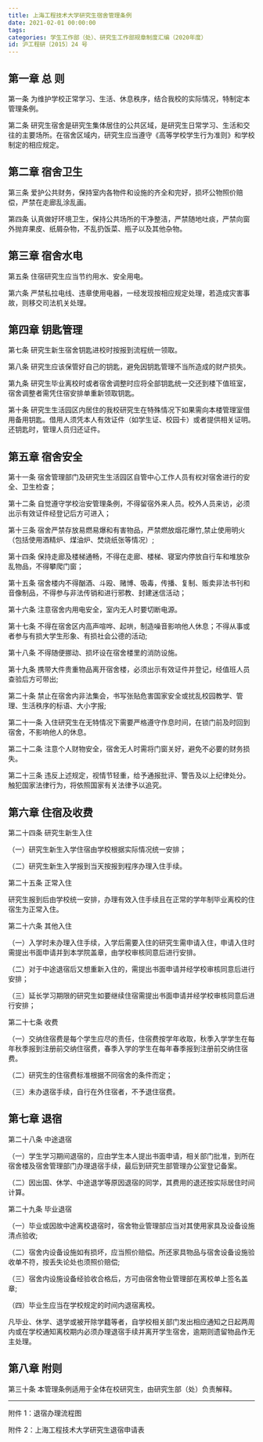 ```yaml
---
title: 上海工程技术大学研究生宿舍管理条例
date: 2021-02-01 00:00:00
tags: 
categories: 学生工作部（处）、研究生工作部规章制度汇编（2020年度）
id: 沪工程研〔2015〕24 号
---
```


## 第一章 总 则

第一条 为维护学校正常学习、生活、休息秩序，结合我校的实际情况，特制定本管理条例。

第二条 研究生宿舍是研究生集体居住的公共区域，是研究生日常学习、生活和交往的主要场所。在宿舍区域内，研究生应当遵守《高等学校学生行为准则》和学校制定的相应规定。

## 第二章 宿舍卫生

第三条 爱护公共财务，保持室内各物件和设施的齐全和完好，损坏公物照价赔偿，严禁在走廊乱涂乱画。

第四条 认真做好环境卫生，保持公共场所的干净整洁，严禁随地吐痰，严禁向窗外抛弃果皮、纸屑杂物，不乱扔饭菜、瓶子以及其他杂物。

## 第三章 宿舍水电

第五条 住宿研究生应当节约用水、安全用电。

第六条 严禁私拉电线、违章使用电器，一经发现按相应规定处理，若造成灾害事故，则移交司法机关处理。

## 第四章 钥匙管理

第七条 研究生新生宿舍钥匙进校时按报到流程统一领取。

第八条 研究生应该保管好自己的钥匙，避免因钥匙管理不当所造成的财产损失。

第九条 研究生毕业离校时或者宿舍调整时应将全部钥匙统一交还到楼下值班室，宿舍调整者需凭住宿安排单重新领取钥匙。

第十条 研究生生活园区内居住的我校研究生在特殊情况下如果需向本楼管理室借用备用钥匙。借用人须凭本人有效证件（如学生证、校园卡）或者提供相关证明。还钥匙时，管理人员归还证件。

## 第五章 宿舍安全

第十一条 宿舍管理部门及研究生生活园区自管中心工作人员有权对宿舍进行的安全、卫生检查；

第十二条 自觉遵守学校治安管理条例，不得留宿外来人员。校外人员来访，必须出示有效证件经登记后方可进入；

第十三条 宿舍严禁存放易燃易爆和有害物品，严禁燃放烟花爆竹,禁止使用明火（包括使用酒精炉、煤油炉、焚烧纸张等情况）;

第十四条 保持走廊及楼梯通畅，不得在走廊、楼梯、寝室内停放自行车和堆放杂乱物品，不得攀爬门窗；

第十五条 宿舍楼内不得酗酒、斗殴、赌博、吸毒，传播、复制、贩卖非法书刊和音像制品，不得参与非法传销和进行邪教、封建迷信活动；

第十六条 注意宿舍内用电安全，室内无人时要切断电源。

第十七条 不得在宿舍区内高声喧哗、起哄，制造噪音影响他人休息；不得从事或者参与有损大学生形象、有损社会公德的活动;

第十八条 不得随便挪动、损坏设在宿舍楼里的消防设施。

第十九条 携带大件贵重物品离开宿舍楼，必须出示有效证件并登记，经值班人员查验后方可带出;

第二十条 禁止在宿舍内非法集会，书写张贴危害国家安全或扰乱校园教学、管理、生活秩序的标语、大小字报;

第二十一条 入住研究生在无特情况下需要严格遵守作息时间，在锁门前及时回到宿舍，不影响他人的休息。

第二十二条 注意个人财物安全，宿舍无人时需将门窗关好，避免不必要的财务损失。

第二十三条 违反上述规定，视情节轻重，给予通报批评、警告及以上纪律处分。触犯国家法律行为，将依照国家有关法律予以追究。

## 第六章 住宿及收费

第二十四条 研究生新生入住

（一）研究生新生入学住宿由学校根据实际情况统一安排；

（二）研究生新生入学报到当天按报到程序办理入住手续。

第二十五条 正常入住

研究生报到后由学校统一安排，办理有效入住手续且在正常的学年制毕业离校的住宿生为正常入住。

第二十六条 其他入住

（一）入学时未办理入住手续，入学后需要入住的研究生需申请入住，申请入住时需提出书面申请并到本学院盖章，由学校审核同意后进行安排。

（二）对于中途退宿后又想重新入住的，需提出书面申请并经学校审核同意后进行安排；

（三）延长学习期限的研究生如要继续住宿需提出书面申请并经学校审核同意后进行安排；

第二十七条 收费

（一）交纳住宿费是每个学生应尽的责任，住宿费按学年收取，秋季入学学生在每年秋季报到注册前交纳住宿费，春季入学的学生在每年春季报到注册前交纳住宿费。

（二）研究生的住宿费标准根据不同宿舍的条件而定；

（三）未办退宿手续，自行在外住宿者，不予退住宿费。

## 第七章 退宿

第二十八条 中途退宿

（一）学生学习期间退宿的，应由学生本人提出书面申请，相关部门批准，到所在宿舍楼及宿舍管理部门办理退宿手续，最后到研究生部管理办公室登记备案。

（二）因出国、休学、中途退学等原因退宿的同学，其费用的退还按实际居住时间计算。

第二十九条 毕业退宿

（一）毕业或因故中途离校退宿时，宿舍物业管理部应当对其使用家具及设备设施清点验收;

（二）宿舍内设备设施如有损坏，应当照价赔偿。所还家具物品与宿舍设备设施验收单不符，按丢失论处也须照价赔偿;

（三）宿舍内设施设备经验收合格后，方可由宿舍物业管理部在离校单上签名盖章;

（四）毕业生应当在学校规定的时间内退宿离校。

凡毕业、休学、退学或被开除学籍等者，自学校相关部门发出相应通知之日起两周内或在学校通知离校期内必须办理退宿手续并离开学生宿舍，逾期则遗留物品作无主处理。

## 第八章 附则

第三十条 本管理条例适用于全体在校研究生，由研究生部（处）负责解释。

---

附件 1：退宿办理流程图

附件 2：上海工程技术大学研究生退宿申请表
